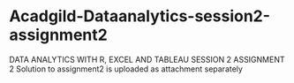 # Acadgild-Dataanalytics-session2-assignment2
DATA ANALYTICS WITH R, EXCEL AND TABLEAU SESSION 2 ASSIGNMENT 2
Solution to assignment2 is uploaded as attachment separately
